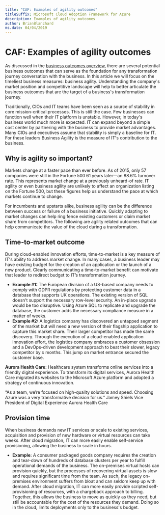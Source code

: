```yaml
---
title: "CAF: Examples of agility outcomes"
titleSuffix: Microsoft Cloud Adoption Framework for Azure
description: Examples of agility outcomes
author: BrianBlanchard
ms.date: 04/04/2019
---
```


# CAF: Examples of agility outcomes

As discussed in the [business outcomes overview](./index.md), there are several potential business outcomes that can serve as the foundation for any transformation journey conversation with the business. In this article we will focus on the timeliest business measures: business agility. Understanding the company's market position and competitive landscape will help to better articulate the business outcomes that are the target of a business's transformation journey.

Traditionally, CIOs and IT teams have been seen as a source of stability in core mission-critical processes. This is still the case. Few businesses can function well when their IT platform is unstable. However, in today's business world much more is expected. IT can expand beyond a simple cost center by partnering with the business to provide market advantages. Many CIOs and executives assume that stability is simply a baseline for IT. For these leaders Business Agility is the measure of IT's contribution to the business.

<!-- markdownlint-disable MD026 -->

## Why is agility so important?

Markets change at a faster pace than ever before. As of 2015, only 57 companies were still in the Fortune 500 61 years later&mdash;an 88.6% turnover rate. This represents market change at a previously unheard-of rate. IT agility or even business agility are unlikely to affect an organization listing on the Fortune 500, but these figures help us understand the pace at which markets continue to change.

For incumbents and upstarts alike, business agility can be the difference between success or failure of a business initiative. Quickly adapting to market changes can help ring fence existing customers or claim market share from competitors. The following are agility related outcomes that can help communicate the value of the cloud during a transformation.

## Time-to-market outcome

During  cloud-enabled innovation efforts, time-to-market is a key measure of IT's ability to address market change. In many cases, a business leader may have existing budget for the creation of an application or the launch of a new product. Clearly communicating a time-to-market benefit can motivate that leader to redirect budget to IT’s transformation journey.

- **Example #1:** The European division of a US-based company needs to comply with GDPR regulations by protecting customer data in a database that supports UK operations. The existing version of SQL doesn't support the necessary row-level security. An in-place upgrade would be too disruptive. Using Azure SQL to replicate and upgrade the database, the customer adds the necessary compliance measure in a matter of weeks.
- **Example #2:** A logistics company has discovered an untapped segment of the market but will need a new version of their flagship application to capture this market share. Their larger competitor has made the same discovery. Through the execution of a cloud-enabled application innovation effort, the logistics company embraces a customer obsession and a DevOps-driven development approach to beat their slower, legacy competitor by _x_ months. This jump on market entrance secured the customer base.

**Aurora Health Care:**
Healthcare system transforms online services into a friendly digital experience. To transform its digital services, Aurora Health Care migrated its websites to the Microsoft Azure platform and adopted a strategy of continuous innovation.

“As a team, we’re focused on high-quality solutions and speed. Choosing Azure was a very transformative decision for us.”
Jamey Shiels
Vice President of Digital Experience
Aurora Health Care

## Provision time

When business demands new IT services or scale to existing services, acquisition and provision of new hardware or virtual resources can take weeks. After cloud migration, IT can more easily enable self-service provisioning, allowing the business to scale in hours.

- **Example:** A consumer packaged goods company requires the creation and tear-down of hundreds of database clusters per year to fulfill operational demands of the business. The on-premises virtual hosts can provision quickly, but the processes of recovering virtual assets is slow and requires significant time from the team. As such, the legacy on-premises environment suffers from bloat and can seldom keep up with demand. After cloud migration, IT can more easily provide scripted self-provisioning of resources, with a chargeback approach to billing. Together, this allows the business to move as quickly as they need, but still be accountable for the cost of the resources they demand. Doing so in the cloud, limits deployments only to the business's budget.
